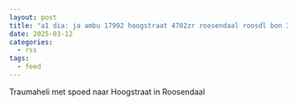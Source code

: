 ```yaml
---
layout: post
title: "a1 dia: ja ambu 17992 hoogstraat 4702zr roosendaal roosdl bon 38696"
date: 2025-03-12
categories: 
  - rss
tags: 
  - feed
---
```


Traumaheli met spoed naar Hoogstraat in Roosendaal
